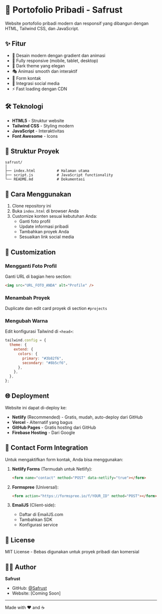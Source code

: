# 🚀 Portofolio Pribadi - Safrust

Website portofolio pribadi modern dan responsif yang dibangun dengan HTML, Tailwind CSS, dan JavaScript.

## ✨ Fitur

- 🎨 Desain modern dengan gradient dan animasi
- 📱 Fully responsive (mobile, tablet, desktop)
- 🌙 Dark theme yang elegan
- 🎭 Animasi smooth dan interaktif
- 📧 Form kontak
- 🔗 Integrasi social media
- ⚡ Fast loading dengan CDN

## 🛠️ Teknologi

- **HTML5** - Struktur website
- **Tailwind CSS** - Styling modern
- **JavaScript** - Interaktivitas
- **Font Awesome** - Icons

## 📂 Struktur Proyek

```
safrust/
│
├── index.html          # Halaman utama
├── script.js           # JavaScript functionality
└── README.md           # Dokumentasi
```

## 🚀 Cara Menggunakan

1. Clone repository ini
2. Buka `index.html` di browser Anda
3. Customize konten sesuai kebutuhan Anda:
   - Ganti foto profil
   - Update informasi pribadi
   - Tambahkan proyek Anda
   - Sesuaikan link social media

## 📝 Customization

### Mengganti Foto Profil

Ganti URL di bagian hero section:

```html
<img src="URL_FOTO_ANDA" alt="Profile" />
```

### Menambah Proyek

Duplicate dan edit card proyek di section `#projects`

### Mengubah Warna

Edit konfigurasi Tailwind di `<head>`:

```javascript
tailwind.config = {
  theme: {
    extend: {
      colors: {
        primary: "#3b82f6",
        secondary: "#8b5cf6",
      },
    },
  },
};
```

## 🌐 Deployment

Website ini dapat di-deploy ke:

- **Netlify** (Recommended) - Gratis, mudah, auto-deploy dari GitHub
- **Vercel** - Alternatif yang bagus
- **GitHub Pages** - Gratis hosting dari GitHub
- **Firebase Hosting** - Dari Google

## 📧 Contact Form Integration

Untuk mengaktifkan form kontak, Anda bisa menggunakan:

1. **Netlify Forms** (Termudah untuk Netlify):

   ```html
   <form name="contact" method="POST" data-netlify="true"></form>
   ```

2. **Formspree** (Universal):

   ```html
   <form action="https://formspree.io/f/YOUR_ID" method="POST"></form>
   ```

3. **EmailJS** (Client-side):
   - Daftar di EmailJS.com
   - Tambahkan SDK
   - Konfigurasi service

## 📄 License

MIT License - Bebas digunakan untuk proyek pribadi dan komersial

## 👨‍💻 Author

**Safrust**

- GitHub: [@Safrust](https://github.com/Safrust)
- Website: [Coming Soon]

---

Made with ❤️ and ☕
